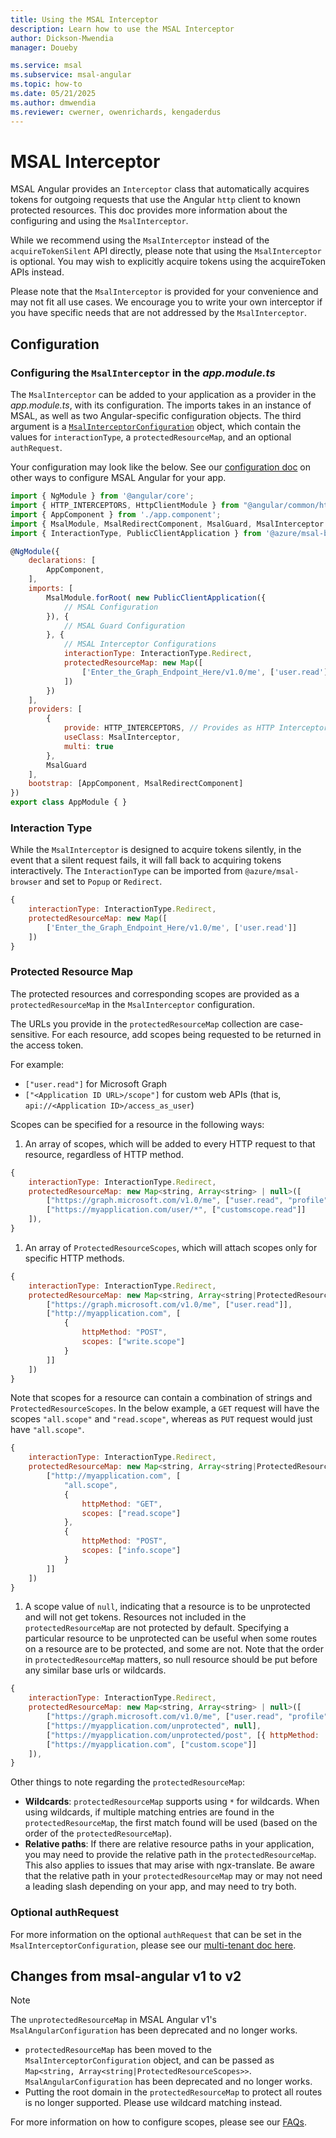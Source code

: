 ```yaml
---
title: Using the MSAL Interceptor
description: Learn how to use the MSAL Interceptor
author: Dickson-Mwendia
manager: Doueby

ms.service: msal
ms.subservice: msal-angular
ms.topic: how-to
ms.date: 05/21/2025
ms.author: dmwendia
ms.reviewer: cwerner, owenrichards, kengaderdus
---
```


# MSAL Interceptor

MSAL Angular provides an `Interceptor` class that automatically acquires tokens for outgoing requests that use the Angular `http` client to known protected resources. This doc provides more information about the configuring and using the `MsalInterceptor`.

While we recommend using the `MsalInterceptor` instead of the `acquireTokenSilent` API directly, please note that using the `MsalInterceptor` is optional. You may wish to explicitly acquire tokens using the acquireToken APIs instead.

Please note that the `MsalInterceptor` is provided for your convenience and may not fit all use cases. We encourage you to write your own interceptor if you have specific needs that are not addressed by the `MsalInterceptor`.

## Configuration

### Configuring the `MsalInterceptor` in the *app.module.ts*

The `MsalInterceptor` can be added to your application as a provider in the *app.module.ts*, with its configuration. The imports takes in an instance of MSAL, as well as two Angular-specific configuration objects. The third argument is a [`MsalInterceptorConfiguration`](https://github.com/AzureAD/microsoft-authentication-library-for-js/blob/dev/lib/msal-angular/src/msal.interceptor.config.ts) object, which contain the values for `interactionType`, a `protectedResourceMap`, and an optional `authRequest`.

Your configuration may look like the below. See our [configuration doc](https://github.com/AzureAD/microsoft-authentication-library-for-js/blob/dev/lib/msal-angular/docs/configuration.md) on other ways to configure MSAL Angular for your app.

```javascript
import { NgModule } from '@angular/core';
import { HTTP_INTERCEPTORS, HttpClientModule } from "@angular/common/http";
import { AppComponent } from './app.component';
import { MsalModule, MsalRedirectComponent, MsalGuard, MsalInterceptor } from '@azure/msal-angular'; // Import MsalInterceptor
import { InteractionType, PublicClientApplication } from '@azure/msal-browser';

@NgModule({
    declarations: [
        AppComponent,
    ],
    imports: [
        MsalModule.forRoot( new PublicClientApplication({
            // MSAL Configuration
        }), {
            // MSAL Guard Configuration
        }, {
            // MSAL Interceptor Configurations
            interactionType: InteractionType.Redirect,
            protectedResourceMap: new Map([ 
                ['Enter_the_Graph_Endpoint_Here/v1.0/me', ['user.read']]
            ])
        })
    ],
    providers: [
        {
            provide: HTTP_INTERCEPTORS, // Provides as HTTP Interceptor
            useClass: MsalInterceptor,
            multi: true
        },
        MsalGuard
    ],
    bootstrap: [AppComponent, MsalRedirectComponent]
})
export class AppModule { }
```

### Interaction Type

While the `MsalInterceptor` is designed to acquire tokens silently, in the event that a silent request fails, it will fall back to acquiring tokens interactively. The `InteractionType` can be imported from `@azure/msal-browser` and set to `Popup` or `Redirect`.

```javascript
{
    interactionType: InteractionType.Redirect,
    protectedResourceMap: new Map([ 
        ['Enter_the_Graph_Endpoint_Here/v1.0/me', ['user.read']]
    ])
}
```

### Protected Resource Map

The protected resources and corresponding scopes are provided as a `protectedResourceMap` in the `MsalInterceptor` configuration.

The URLs you provide in the `protectedResourceMap` collection are case-sensitive. For each resource, add scopes being requested to be returned in the access token.

For example:

* `["user.read"]` for Microsoft Graph
* `["<Application ID URL>/scope"]` for custom web APIs (that is, `api://<Application ID>/access_as_user`)

Scopes can be specified for a resource in the following ways:

1. An array of scopes, which will be added to every HTTP request to that resource, regardless of HTTP method.

```javascript
{
    interactionType: InteractionType.Redirect,
    protectedResourceMap: new Map<string, Array<string> | null>([
        ["https://graph.microsoft.com/v1.0/me", ["user.read", "profile"]],
        ["https://myapplication.com/user/*", ["customscope.read"]]
    ]),
}
```

1. An array of `ProtectedResourceScopes`, which will attach scopes only for specific HTTP methods.

```javascript
{
    interactionType: InteractionType.Redirect,
    protectedResourceMap: new Map<string, Array<string|ProtectedResourceScopes> | null>([
        ["https://graph.microsoft.com/v1.0/me", ["user.read"]],
        ["http://myapplication.com", [
            {
                httpMethod: "POST",
                scopes: ["write.scope"]
            }
        ]]
    ])
}
```

Note that scopes for a resource can contain a combination of strings and `ProtectedResourceScopes`. In the below example, a `GET` request will have the scopes `"all.scope"` and `"read.scope"`, whereas as `PUT` request would just have `"all.scope"`.

```javascript
{
    interactionType: InteractionType.Redirect,
    protectedResourceMap: new Map<string, Array<string|ProtectedResourceScopes> | null>([
        ["http://myapplication.com", [
            "all.scope",
            {
                httpMethod: "GET",
                scopes: ["read.scope"]
            },
            {
                httpMethod: "POST",
                scopes: ["info.scope"]
            }
        ]]
    ])
}
```

1. A scope value of `null`, indicating that a resource is to be unprotected and will not get tokens. Resources not included in the `protectedResourceMap` are not protected by default. Specifying a particular resource to be unprotected can be useful when some routes on a resource are to be protected, and some are not. Note that the order in `protectedResourceMap` matters, so null resource should be put before any similar base urls or wildcards.

```javascript
{
    interactionType: InteractionType.Redirect,
    protectedResourceMap: new Map<string, Array<string> | null>([
        ["https://graph.microsoft.com/v1.0/me", ["user.read", "profile"]],
        ["https://myapplication.com/unprotected", null],
        ["https://myapplication.com/unprotected/post", [{ httpMethod: 'POST', scopes: null }]],
        ["https://myapplication.com", ["custom.scope"]]
    ]),
}
```

Other things to note regarding the `protectedResourceMap`:

* **Wildcards**: `protectedResourceMap` supports using `*` for wildcards. When using wildcards, if multiple matching entries are found in the `protectedResourceMap`, the first match found will be used (based on the order of the `protectedResourceMap`).
* **Relative paths**: If there are relative resource paths in your application, you may need to provide the relative path in the `protectedResourceMap`. This also applies to issues that may arise with ngx-translate. Be aware that the relative path in your `protectedResourceMap` may or may not need a leading slash depending on your app, and may need to try both.

### Optional authRequest

For more information on the optional `authRequest` that can be set in the `MsalInterceptorConfiguration`, please see our [multi-tenant doc here](https://github.com/AzureAD/microsoft-authentication-library-for-js/blob/dev/lib/msal-angular/docs/multi-tenant.md#dynamic-auth-request).

## Changes from msal-angular v1 to v2

> [!NOTE]
> The `unprotectedResourceMap` in MSAL Angular v1's `MsalAngularConfiguration` has been deprecated and no longer works.

* `protectedResourceMap` has been moved to the `MsalInterceptorConfiguration` object, and can be passed as `Map<string, Array<string|ProtectedResourceScopes>>`. `MsalAngularConfiguration` has been deprecated and no longer works.
* Putting the root domain in the `protectedResourceMap` to protect all routes is no longer supported. Please use wildcard matching instead.

For more information on how to configure scopes, please see our [FAQs](https://github.com/AzureAD/microsoft-authentication-library-for-js/blob/dev/lib/msal-browser/FAQ.md).